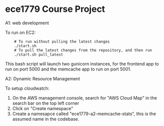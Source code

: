 # ece1779 Course Project
A1: web development

To run on EC2:

        # To run without pulling the latest changes
        ./start.sh
        # To pull the latest changes from the repository, and then run
        ./start.sh pull_latest
        
This bash script will launch two gunicorn instances, for the frontend app to run on port 5000 and the memcache app to run on port 5001.

A2: Dynamic Resource Management

To setup cloudwatch:
1. On the AWS management console, search for "AWS Cloud Map" in the search bar on the top left corner
2. Click on "Create namespace"
3. Create a namesapce called "ece1779-a2-memcache-stats", this is the assumed name in the codebase.
